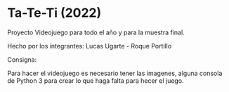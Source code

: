 # Ta-Te-Ti (2022)
Proyecto Videojuego para todo el año y para la muestra final.

Hecho por los integrantes: Lucas Ugarte - Roque Portillo

Consigna:

Para hacer el videojuego es necesario tener las imagenes, alguna consola de Python 3 para crear lo que haga falta para hecer el juego.
